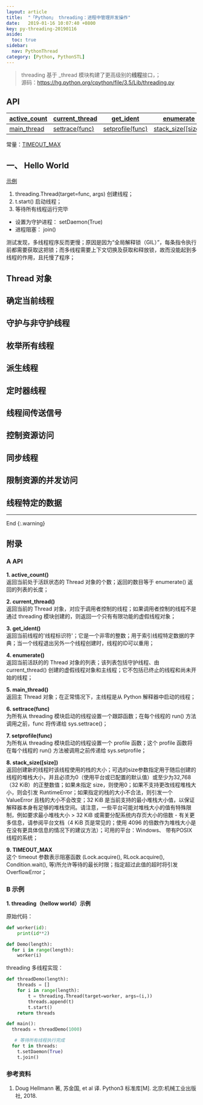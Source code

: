 ```yaml
---
layout: article
title:  "「Python」 threading：进程中管理并发操作"
date:   2019-01-16 10:07:40 +0800
key: py-threading-20190116
aside:
  toc: true
sidebar:
  nav: PythonThread
category: [Python, PythonSTL]
---
```


> threading 基于 _thread 模块构建了更高级别的**线程**接口，；  
源码：<https://hg.python.org/cpython/file/3.5/Lib/threading.py>  

## API

| [active_count](#active_count) | [current_thread](#current_thread) | [get_ident](#get_ident) | [enumerate](#enumerate) |   
| --- | --- | --- | --- |    
| [main_thread](#main_thread) | [settrace(func)](#settrace)  | [setprofile(func)](#setprofile)  | [stack_size([size])](#stack_size)  |  

常量：[TIMEOUT_MAX](#TIMEOUT_MAX)  

## 一、 Hello World
[示例](#hellow_world)  
1. threading.Thread(target=func, args) 创建线程；  
2. t.start() 启动线程；  
3. 等待所有线程运行完毕
  - 设置为守护进程： setDaemon(True)
  - 进程阻塞： join()

测试发现，多线程程序反而更慢；原因是因为“全局解释锁（GIL）”，每条指令执行前都需要获取这把锁；而多线程需要上下文切换及获取和释放锁，故而没能起到多线程的作用，且托慢了程序；  

## Thread 对象

## 确定当前线程

## 守护与非守护线程

## 枚举所有线程

## 派生线程

## 定时器线程

## 线程间传送信号

## 控制资源访问

## 同步线程

## 限制资源的并发访问

## 线程特定的数据


-------------------  
 End
{:.warning}  



## 附录
### A API
<span id="active_count">**1. active_count()**</span>  
返回当前处于活跃状态的 Thread 对象的个数；返回的数目等于 enumerate() 返回的列表的长度；  

<span id="current_thread">**2. current_thread()**</span>  
返回当前的 Thread 对象，对应于调用者控制的线程；如果调用者控制的线程不是通过 threading 模块创建的，则返回一个只有有限功能的虚假线程对象；  

<span id="get_ident">**3. get_ident()**</span>  
返回当前线程的'线程标识符'；它是一个非零的整数；用于索引线程特定数据的字典；当一个线程退出另外一个线程创建时，线程的ID可以重用；  

<span id="enumerate">**4. enumerate()**</span>  
返回当前活跃的的 Thread 对象的列表；该列表包括守护线程、由 current_thread() 创建的虚假线程对象和主线程；它不包括已终止的线程和尚未开始的线程；  

<span id="main_thread">**5. main_thread()**</span>  
返回主 Thread 对象；在正常情况下，主线程是从 Python 解释器中启动的线程；  

<span id="settrace">**6. settrace(func)**</span>  
为所有从 threading 模块启动的线程设置一个跟踪函数；在每个线程的 run() 方法调用之前，func 将传递给 sys.settrace()；  

<span id="setprofile">**7. setprofile(func)**</span>  
为所有从 threading 模块启动的线程设置一个 profile 函数；这个 profile 函数将在每个线程的 run() 方法被调用之前传递给 sys.setprofile；  

<span id="stack_size">**8. stack_size([size])**</span>  
返回创建新的线程时该线程使用的栈的大小；可选的size参数指定用于随后创建的线程的堆栈大小，并且必须为0（使用平台或已配置的默认值）或至少为32,768（32 KiB）的正整数值；如果未指定 size，则使用0；如果不支持更改线程堆栈大小，则会引发 RuntimeError；如果指定的栈的大小不合法，则引发一个 ValueError 且栈的大小不会改变；32 KiB 是当前支持的最小堆栈大小值，以保证解释器本身有足够的堆栈空间。请注意，一些平台可能对堆栈大小的值有特殊限制，例如要求最小堆栈大小 > 32 KiB 或需要分配系统内存页大小的倍数 - 有关更多信息，请参阅平台文档（4 KiB 页是常见的；使用 4096 的倍数作为堆栈大小是在没有更具体信息的情况下的建议方法）；可用的平台：Windows、 带有POSIX线程的系统；  

<span id="TIMEOUT_MAX">**9. TIMEOUT_MAX**</span>  
这个 timeout 参数表示阻塞函数 (Lock.acquire(), RLock.acquire(), Condition.wait(), 等)所允许等待的最长时限；指定超过此值的超时将引发 OverflowError；  

### B 示例
<span id="hellow_world">**1. threading（hellow world）示例**</span>  

原始代码：  

```python
def worker(id):
    print(id**2)

def Demo(length):
  for i in range(length):
    worker(i)
```

threading 多线程实现：  

```python
def threadDemo(length):
    threads = []
    for i in range(length):
        t = threading.Thread(target=worker, args=(i,))
        threads.append(t)
        t.start()
    return threads

def main():
  threads = threadDemo(1000)

   # 等待所有线程执行完成
  for t in threads:
    t.setDaemon(True)
    t.join()
```

### 参考资料
1. Doug Hellmann 著, 苏金国, et al 译. Python3 标准库[M]. 北京:机械工业出版社, 2018.
